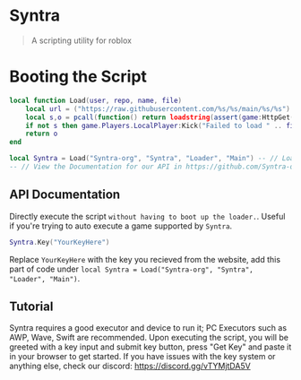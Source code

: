 # Syntra
> A scripting utility for roblox 

# Booting the Script
```lua
local function Load(user, repo, name, file)
    local url = ("https://raw.githubusercontent.com/%s/%s/main/%s/%s"):format(user, repo, name, file)
    local s,o = pcall(function() return loadstring(assert(game:HttpGet(url), "HttpGet failed"))() end) 
    if not s then game.Players.LocalPlayer:Kick("Failed to load " .. file .. "\n\nYour executor is most likely not supported.") end
    return o
end

local Syntra = Load("Syntra-org", "Syntra", "Loader", "Main") -- // Loads the Syntra loader
-- // View the Documentation for our API in https://github.com/Syntra-org/Syntra
```

## API Documentation
Directly execute the script `without having to boot up the loader.`. Useful if you're trying to auto execute a game supported by `Syntra`.
```lua
Syntra.Key("YourKeyHere")
```
Replace `YourKeyHere` with the key you recieved from the website, add this part of code under `local Syntra = Load("Syntra-org", "Syntra", "Loader", "Main")`. 

## Tutorial
Syntra requires a good executor and device to run it; PC Executors such as AWP, Wave, Swift are recommended.
Upon executing the script, you will be greeted with a key input and submit key button, press "Get Key" and paste it in your browser to get started. If you have issues with the key system or anything else, check our discord: https://discord.gg/vTYMjtDA5V
